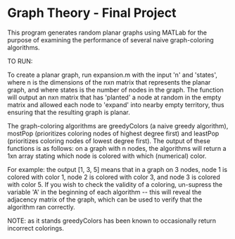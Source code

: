 # Graph Theory - Final Project
This program generates random planar graphs using MATLab for the purpose of examining the performance of several naive graph-coloring algorithms. 

TO RUN: 

To create a planar graph, run expansion.m with the input 'n' and 'states', where n is the dimensions of the nxn matrix that represents the planar graph, and where states is the number of nodes in the graph. The function will output an nxn matrix that has 'planted' a node at random in the empty matrix and allowed each node to 'expand' into nearby empty territory, thus ensuring that the resulting graph is planar. 

The graph-coloring algorithms are greedyColors (a naive greedy algorithm), mostPop (prioritizes coloring nodes of highest degree first) and leastPop (prioritizes coloring nodes of lowest degree first). The output of these functions is as follows: on a graph with n nodes, the algorithms will return a 1xn array stating which node is colored with which (numerical) color. 

For example: the output [1, 3, 5] means that in a graph on 3 nodes, node 1 is colored with color 1, node 2 is colored with color 3, and node 3 is colored with color 5. If you wish to check the validity of a coloring, un-supress the variable 'A' in the beginning of each algorithm -- this will reveal the adjacency matrix of the graph, which can be used to verify that the algorithm ran correctly. 

NOTE: as it stands greedyColors has been known to occasionally return incorrect colorings.
